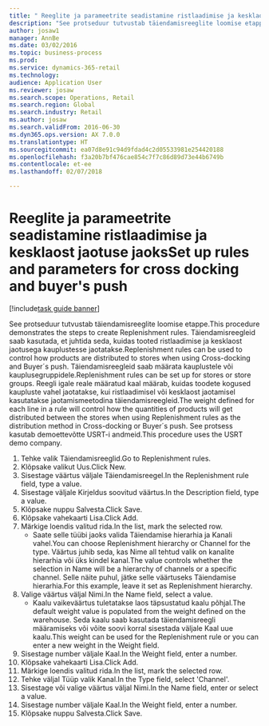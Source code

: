 ```yaml
--- 
title: " Reeglite ja parameetrite seadistamine ristlaadimise ja kesklaost jaotuse jaoks"
description: "See protseduur tutvustab täiendamisreeglite loomise etappe."
author: josaw1
manager: AnnBe
ms.date: 03/02/2016
ms.topic: business-process
ms.prod: 
ms.service: dynamics-365-retail
ms.technology: 
audience: Application User
ms.reviewer: josaw
ms.search.scope: Operations, Retail
ms.search.region: Global
ms.search.industry: Retail
ms.author: josaw
ms.search.validFrom: 2016-06-30
ms.dyn365.ops.version: AX 7.0.0
ms.translationtype: HT
ms.sourcegitcommit: ea07d8e91c94d9fdad4c2d05533981e254420188
ms.openlocfilehash: f3a20b7bf476cae854c7f7c86d89d73e44b6749b
ms.contentlocale: et-ee
ms.lasthandoff: 02/07/2018

---
```

# <a name="set-up-rules-and-parameters-for-cross-docking-and-buyers-push"></a><span data-ttu-id="8689e-103"> Reeglite ja parameetrite seadistamine ristlaadimise ja kesklaost jaotuse jaoks</span><span class="sxs-lookup"><span data-stu-id="8689e-103">Set up rules and parameters for cross docking and buyer's push</span></span>

[!include[task guide banner](../includes/task-guide-banner.md)]

<span data-ttu-id="8689e-104">See protseduur tutvustab täiendamisreeglite loomise etappe.</span><span class="sxs-lookup"><span data-stu-id="8689e-104">This procedure demonstrates the steps to create Replenishment rules.</span></span> <span data-ttu-id="8689e-105">Täiendamisreegleid saab kasutada, et juhtida seda, kuidas tooted ristlaadimise ja kesklaost jaotusega kauplustesse jaotatakse.</span><span class="sxs-lookup"><span data-stu-id="8689e-105">Replenishment rules can be used to control how products are distributed to stores when using Cross-docking and Buyer´s push.</span></span> <span data-ttu-id="8689e-106">Täiendamisreegleid saab määrata kauplustele või kauplusegruppidele.</span><span class="sxs-lookup"><span data-stu-id="8689e-106">Replenishment rules can be set up for stores or store groups.</span></span> <span data-ttu-id="8689e-107">Reegli igale reale määratud kaal määrab, kuidas toodete kogused kaupluste vahel jaotatakse, kui ristlaadimisel või kesklaost jaotamisel kasutatakse jaotamismeetodina täiendamisreegleid.</span><span class="sxs-lookup"><span data-stu-id="8689e-107">The weight defined for each line in a rule will control how the quantities of products will get distributed between the stores when using Replenishment rules as the distribution method in Cross-docking or Buyer´s push.</span></span> <span data-ttu-id="8689e-108">See protsess kasutab demoettevõtte USRT-i andmeid.</span><span class="sxs-lookup"><span data-stu-id="8689e-108">This procedure uses the USRT demo company.</span></span>

1. <span data-ttu-id="8689e-109">Tehke valik Täiendamisreeglid.</span><span class="sxs-lookup"><span data-stu-id="8689e-109">Go to Replenishment rules.</span></span>
2. <span data-ttu-id="8689e-110">Klõpsake valikut Uus.</span><span class="sxs-lookup"><span data-stu-id="8689e-110">Click New.</span></span>
3. <span data-ttu-id="8689e-111">Sisestage väärtus väljale Täiendamisreegel.</span><span class="sxs-lookup"><span data-stu-id="8689e-111">In the Replenishment rule field, type a value.</span></span>
4. <span data-ttu-id="8689e-112">Sisestage väljale Kirjeldus soovitud väärtus.</span><span class="sxs-lookup"><span data-stu-id="8689e-112">In the Description field, type a value.</span></span>
5. <span data-ttu-id="8689e-113">Klõpsake nuppu Salvesta.</span><span class="sxs-lookup"><span data-stu-id="8689e-113">Click Save.</span></span>
6. <span data-ttu-id="8689e-114">Klõpsake vahekaarti Lisa.</span><span class="sxs-lookup"><span data-stu-id="8689e-114">Click Add.</span></span>
7. <span data-ttu-id="8689e-115">Märkige loendis valitud rida.</span><span class="sxs-lookup"><span data-stu-id="8689e-115">In the list, mark the selected row.</span></span>
    * <span data-ttu-id="8689e-116">Saate selle tüübi jaoks valida Täiendamise hierarhia ja Kanali vahel.</span><span class="sxs-lookup"><span data-stu-id="8689e-116">You can choose Replenishment hierarchy or Channel for the type.</span></span> <span data-ttu-id="8689e-117">Väärtus juhib seda, kas Nime all tehtud valik on kanalite hierarhia või üks kindel kanal.</span><span class="sxs-lookup"><span data-stu-id="8689e-117">The value controls whether the selection in Name will be a hierarchy of channels or a specific channel.</span></span>  <span data-ttu-id="8689e-118">Selle näite puhul, jätke selle väärtuseks Täiendamise hierarhia.</span><span class="sxs-lookup"><span data-stu-id="8689e-118">For this example, leave it set as Replenishment hierarchy.</span></span>  
8. <span data-ttu-id="8689e-119">Valige väärtus väljal Nimi.</span><span class="sxs-lookup"><span data-stu-id="8689e-119">In the Name field, select a value.</span></span>
    * <span data-ttu-id="8689e-120">Kaalu vaikeväärtus tuletatakse laos täpsustatud kaalu põhjal.</span><span class="sxs-lookup"><span data-stu-id="8689e-120">The default weight value is populated from the weight defined on the warehouse.</span></span>  <span data-ttu-id="8689e-121">Seda kaalu saab kasutada täiendamisreegli määramiseks või võite soovi korral sisestada väljale Kaal uue kaalu.</span><span class="sxs-lookup"><span data-stu-id="8689e-121">This weight can be used for the Replenishment rule or you can enter a new weight in the Weight field.</span></span>  
9. <span data-ttu-id="8689e-122">Sisestage number väljale Kaal.</span><span class="sxs-lookup"><span data-stu-id="8689e-122">In the Weight field, enter a number.</span></span>
10. <span data-ttu-id="8689e-123">Klõpsake vahekaarti Lisa.</span><span class="sxs-lookup"><span data-stu-id="8689e-123">Click Add.</span></span>
11. <span data-ttu-id="8689e-124">Märkige loendis valitud rida.</span><span class="sxs-lookup"><span data-stu-id="8689e-124">In the list, mark the selected row.</span></span>
12. <span data-ttu-id="8689e-125">Tehke väljal Tüüp valik Kanal.</span><span class="sxs-lookup"><span data-stu-id="8689e-125">In the Type field, select 'Channel'.</span></span>
13. <span data-ttu-id="8689e-126">Sisestage või valige väärtus väljal Nimi.</span><span class="sxs-lookup"><span data-stu-id="8689e-126">In the Name field, enter or select a value.</span></span>
14. <span data-ttu-id="8689e-127">Sisestage number väljale Kaal.</span><span class="sxs-lookup"><span data-stu-id="8689e-127">In the Weight field, enter a number.</span></span>
15. <span data-ttu-id="8689e-128">Klõpsake nuppu Salvesta.</span><span class="sxs-lookup"><span data-stu-id="8689e-128">Click Save.</span></span>


